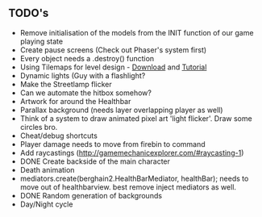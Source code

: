 ## TODO's
 - Remove initialisation of the models from the INIT function of our game playing state
 - Create pause screens (Check out Phaser's system first)
 - Every object needs a .destroy() function
 - Using Tilemaps for level design -  [Download](http://www.mapeditor.org/download.html) and  [Tutorial](http://gamedevelopment.tutsplus.com/tutorials/introduction-to-tiled-map-editor--gamedev-2838)
 - Dynamic lights (Guy with a flashlight?
 - Make the Streetlamp flicker 
 - Can we automate the hitbox somehow?
 - Artwork for around the Healthbar
 - Parallax background (needs layer overlapping player as well)
 - Think of a system to draw animated pixel art 'light flicker'. Draw some circles bro.
 - Cheat/debug shortcuts
 - Player damage needs to move from firebin to command
 - Add raycastings (http://gamemechanicexplorer.com/#raycasting-1)
 - DONE Create backside of the main character 
 - Death animation
 - mediators.create(berghain2.HealthBarMediator, healthBar); needs to move out of healthbarview. best remove inject mediators as well.
 - DONE Random generation of backgrounds
 - Day/Night cycle
 